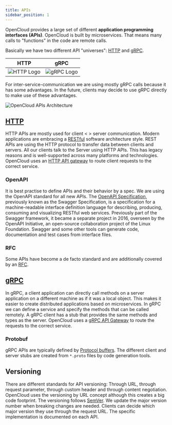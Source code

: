 ```yaml
---
title: APIs
sidebar_position: 1
---
```


OpenCloud provides a large set of different **application programming interfaces (APIs)**. OpenCloud is built by microservices. That means many calls to "functions" in the code are remote calls.

Basically we have two different API "universes": [HTTP](http) and [gRPC](grpc_apis).

| HTTP                             | gRPC                             |
| -------------------------------- | -------------------------------- |
| ![HTTP Logo](/img/http-logo.png) | ![gRPC Logo](/img/grpc-logo.png) |

For inter-service-communication we are using mostly gRPC calls because it has some advantages. In the future, clients may decide to use gRPC directly to make use of these advantages.

![OpenCloud APIs Architecture](/img/oc-apis.drawio.svg)

## [HTTP](http)

HTTP APIs are mostly used for client < > server communication. Modern applications are embracing a [RESTful](https://en.wikipedia.org/wiki/Representational_state_transfer) software architecture style. REST APIs are using the HTTP protocol to transfer data between clients and servers. All our clients talk to the Server using HTTP APIs. This has legacy reasons and is well-supported across many platforms and technologies. OpenCloud uses an [HTTP API gateway](../../../category/proxy) to route client requests to the correct service.

### OpenAPI

It is best practise to define APIs and their behavior by a spec. We are using the OpenAPI standard for all new APIs. The [OpenAPI Specification](https://swagger.io/specification/), previously known as the Swagger Specification, is a specification for a machine-readable interface definition language for describing, producing, consuming and visualizing RESTful web services. Previously part of the Swagger framework, it became a separate project in 2016, overseen by the OpenAPI Initiative, an open-source collaboration project of the Linux Foundation. Swagger and some other tools can generate code, documentation and test cases from interface files.

### RFC

Some APIs have become a de facto standard and are additionally covered by an [RFC](https://en.wikipedia.org/wiki/Request_for_Comments).

## [gRPC](grpc_apis)

In gRPC, a client application can directly call methods on a server application on a different machine as if it was a local object. This makes it easier to create distributed applications based on microservices. In gRPC we can define a service and specify the methods that can be called remotely. A gRPC client has a stub that provides the same methods and types as the server.
OpenCloud uses a [gRPC API Gateway](../../../category/gateway) to route the requests to the correct service.

### Protobuf

gRPC APIs are typically defined by [Protocol buffers](https://developers.google.com/protocol-buffers/docs/overview). The different client and server stubs are created from `*.proto` files by code generation tools.

## Versioning

There are different standards for API versioning: Through URL, through request parameter, through custom header and through content negotiation. OpenCloud uses the versioning by URL concept although this creates a big code footprint. The versioning follows [SemVer](https://semver.org). We update the major version number when breaking changes are needed. Clients can decide which major version they use through the request URL. The specific implementation is documented on each API.
